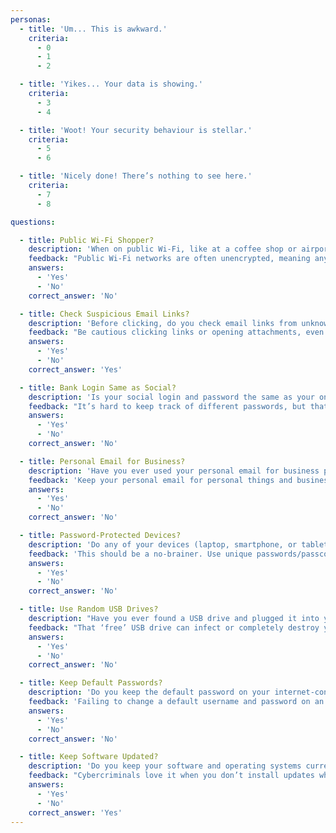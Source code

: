 ```yaml
---
personas:
  - title: 'Um... This is awkward.'
    criteria:
      - 0
      - 1
      - 2

  - title: 'Yikes... Your data is showing.'
    criteria:
      - 3
      - 4

  - title: 'Woot! Your security behaviour is stellar.'
    criteria:
      - 5
      - 6

  - title: 'Nicely done! There’s nothing to see here.'
    criteria:
      - 7
      - 8

questions:

  - title: Public Wi-Fi Shopper?
    description: 'When on public Wi-Fi, like at a coffee shop or airport, have you ever made an online purchase?'
    feedback: "Public Wi-Fi networks are often unencrypted, meaning anyone in range could see what you’re doing online. Stick to private Wi-Fi for purchases and banking."
    answers:
      - 'Yes'
      - 'No'
    correct_answer: 'No'

  - title: Check Suspicious Email Links?
    description: 'Before clicking, do you check email links from unknown senders?'
    feedback: "Be cautious clicking links or opening attachments, even from friends if it’s an unexpected email or a chain letter. When in doubt, delete it."
    answers:
      - 'Yes'
      - 'No'
    correct_answer: 'Yes'

  - title: Bank Login Same as Social?
    description: 'Is your social login and password the same as your online banking login and password?'
    feedback: "It’s hard to keep track of different passwords, but that’s what a password manager is for. You shouldn’t be reusing passwords, period."
    answers:
      - 'Yes'
      - 'No'
    correct_answer: 'No'

  - title: Personal Email for Business?
    description: 'Have you ever used your personal email for business purposes?'
    feedback: 'Keep your personal email for personal things and business email for business things.'
    answers:
      - 'Yes'
      - 'No'
    correct_answer: 'No'

  - title: Password-Protected Devices?
    description: 'Do any of your devices (laptop, smartphone, or tablet) open without a password?'
    feedback: 'This should be a no-brainer. Use unique passwords/passcodes for all your devices to keep your data secure. And make them long! Not just 4 digits.'
    answers:
      - 'Yes'
      - 'No'
    correct_answer: 'No'

  - title: Use Random USB Drives?
    description: "Have you ever found a USB drive and plugged it into your computer to see what’s on it?"
    feedback: "That ‘free’ USB drive can infect or completely destroy your computer."
    answers:
      - 'Yes'
      - 'No'
    correct_answer: 'No'

  - title: Keep Default Passwords?
    description: 'Do you keep the default password on your internet-connected home devices?'
    feedback: 'Failing to change a default username and password on an internet-enabled device is as good as having no password at all.'
    answers:
      - 'Yes'
      - 'No'
    correct_answer: 'No'

  - title: Keep Software Updated?
    description: 'Do you keep your software and operating systems current with the latest updates?'
    feedback: "Cybercriminals love it when you don’t install updates when prompted, and they take full advantage of it."
    answers:
      - 'Yes'
      - 'No'
    correct_answer: 'Yes'
---
```

